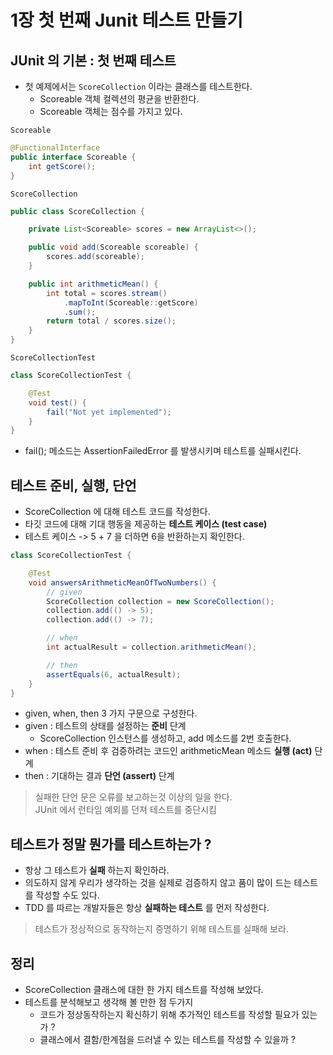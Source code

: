 # 1장 첫 번째 Junit 테스트 만들기

## JUnit 의 기본 : 첫 번째 테스트
- 첫 예제에서는 `ScoreCollection` 이라는 클래스를 테스트한다.
  - Scoreable 객체 컬렉션의 평균을 반환한다.
  - Scoreable 객체는 점수를 가지고 있다.

`Scoreable`

```java
@FunctionalInterface
public interface Scoreable {
    int getScore();
}
```

`ScoreCollection`

```java
public class ScoreCollection {

    private List<Scoreable> scores = new ArrayList<>();

    public void add(Scoreable scoreable) {
        scores.add(scoreable);
    }

    public int arithmeticMean() {
        int total = scores.stream()
            .mapToInt(Scoreable::getScore)
            .sum();
        return total / scores.size();
    }
}
```

`ScoreCollectionTest`

```java
class ScoreCollectionTest {

    @Test
    void test() {
        fail("Not yet implemented");
    }
}
```
- fail(); 메소드는 AssertionFailedError 를 발생시키며 테스트를 실패시킨다.

## 테스트 준비, 실행, 단언
- ScoreCollection 에 대해 테스트 코드를 작성한다.
- 타깃 코드에 대해 기대 행동을 제공하는 **테스트 케이스 (test case)**
- 테스트 케이스 -> 5 + 7 을 더하면 6을 반환하는지 확인한다.

```java
class ScoreCollectionTest {

    @Test
    void answersArithmeticMeanOfTwoNumbers() {
        // given
        ScoreCollection collection = new ScoreCollection();
        collection.add(() -> 5);
        collection.add(() -> 7);

        // when
        int actualResult = collection.arithmeticMean();

        // then
        assertEquals(6, actualResult);
    }
}
```
- given, when, then 3 가지 구문으로 구성한다.
- given : 테스트의 상태를 설정하는 **준비** 단계
  - ScoreCollection 인스턴스를 생성하고, add 메소드를 2번 호출한다.
- when : 테스트 준비 후 검증하려는 코드인 arithmeticMean 메소드 **실행 (act)** 단계
- then : 기대하는 결과 **단언 (assert)** 단계 

> 실패한 단언 문은 오류를 보고하는것 이상의 일을 한다. <br/>
> JUnit 에서 런타임 예외를 던져 테스트를 중단시킴 <br/>

## 테스트가 정말 뭔가를 테스트하는가 ?
- 항상 그 테스트가 **실패** 하는지 확인하라.
- 의도하지 않게 우리가 생각하는 것을 실제로 검증하지 않고 품이 많이 드는 테스트를 작성할 수도 있다.
- TDD 를 따르는 개발자들은 항상 **실패하는 테스트** 를 먼저 작성한다.

> 테스트가 정상적으로 동작하는지 증명하기 위해 테스트를 실패해 보라.

## 정리
- ScoreCollection 클래스에 대한 한 가지 테스트를 작성해 보았다.
- 테스트를 분석해보고 생각해 볼 만한 점 두가지
  - 코드가 정상동작하는지 확신하기 위해 추가적인 테스트를 작성할 필요가 있는가 ?
  - 클래스에서 결함/한계점을 드러낼 수 있는 테스트를 작성할 수 있을까 ?